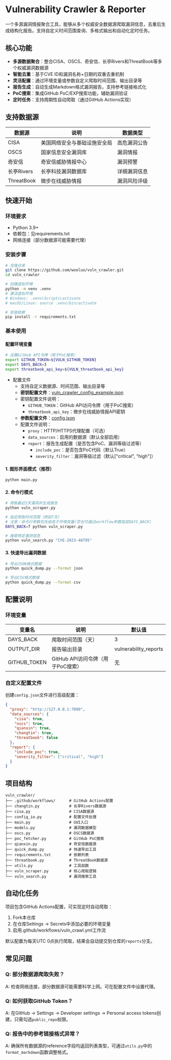 # Vulnerability Crawler & Reporter

一个多源漏洞情报聚合工具，能够从多个权威安全数据源爬取漏洞信息，去重后生成结构化报告。支持自定义时间范围查询、多格式输出和自动化定时任务。

## 核心功能

- **多源数据聚合**：整合CISA、OSCS、奇安信、长亭Rivers和ThreatBook等多个权威漏洞数据源
- **智能去重**：基于CVE ID和漏洞名称+日期的双重去重机制
- **灵活配置**：通过环境变量或参数自定义爬取时间范围、输出目录等
- **报告生成**：自动生成Markdown格式漏洞报告，支持参考链接格式化
- **PoC搜索**：集成GitHub PoC/EXP搜索功能，辅助漏洞验证
- **定时任务**：支持周期性自动爬取（通过GitHub Actions实现）

## 支持数据源

| 数据源 | 说明 | 数据类型 |
|--------|------|----------|
| CISA | 美国网络安全与基础设施安全局 | 高危漏洞公告 |
| OSCS | 国家信息安全漏洞库 | 漏洞情报 |
| 奇安信 | 奇安信威胁情报中心 | 漏洞预警 |
| 长亭Rivers | 长亭科技漏洞数据库 | 详细漏洞信息 |
| ThreatBook | 微步在线威胁情报 | 漏洞风险评级 |

## 快速开始

### 环境要求
- Python 3.9+ 
- 依赖包：见requirements.txt
- 网络连接（部分数据源可能需要代理）

### 安装步骤

```bash
# 克隆仓库
git clone https://github.com/wooluo/vuln_crawler.git
cd vuln_crawler

# 创建虚拟环境
python -m venv .venv
# 激活虚拟环境
# Windows: .venv\Scripts\activate
# macOS/Linux: source .venv/bin/activate

# 安装依赖
pip install -r requirements.txt
```

### 基本使用
#### 配置环境变量
```bash
# 设置GitHub API令牌（用于PoC搜索）
export GITHUB_TOKEN=${VULN_GITHUB_TOKEN}
export DAYS_BACK=3
export threatbook_api_key=${VULN_threatbook_api_key}
```
- 配置文件
  - 支持自定义数据源、时间范围、输出目录等
  - **密钥配置文件**：[vuln_crawler_config_example.json](vuln_crawler_config_example.json)
  - 密钥配置文件说明：
    - `GITHUB_TOKEN`：GitHub API访问令牌（用于PoC搜索）
    - `threatbook_api_key`：微步在线威胁情报API密钥
  - **参数配置文件**：[config.json](config.json)
  - 配置文件说明：
    - `proxy`：HTTP/HTTPS代理配置（可选）
    - `data_sources`：启用的数据源（默认全部启用）
    - `report`：报告生成配置（是否包含PoC、漏洞等级过滤等）
      - `include_poc`：是否包含PoC代码（默认True）
      - `severity_filter`：漏洞等级过滤（默认["critical", "high"]）
  
#### 1. 图形界面模式（推荐）
```bash
python main.py
```

#### 2. 命令行模式
```bash
# 爬取最近3天漏洞并生成报告
python vuln_scraper.py

# 指定爬取时间范围（例如7天）
# 注意：命令行参数优先级高于环境变量(您也可通过workflow参数指定DAYS_BACK)
DAYS_BACK=7 python vuln_scraper.py

# 搜索特定漏洞信息
python vuln_search.py "CVE-2023-48795"
```

#### 3. 快速导出漏洞数据
```bash
# 导出JSON格式数据
python quick_dump.py --format json

# 导出CSV格式数据
python quick_dump.py --format csv
```

## 配置说明

### 环境变量

| 变量名 | 说明 | 默认值 |
|--------|------|--------|
| DAYS_BACK | 爬取时间范围（天） | 3 |
| OUTPUT_DIR | 报告输出目录 | vulnerability_reports |
| GITHUB_TOKEN | GitHub API访问令牌（用于PoC搜索） | 无 |

### 自定义配置文件
创建`config.json`文件进行高级配置：
```json
{
  "proxy": "http://127.0.0.1:7890",
  "data_sources": {
    "cisa": true,
    "oscs": true,
    "qianxin": true,
    "changtin": true,
    "threatbook": false
  },
  "report": {
    "include_poc": true,
    "severity_filter": ["critical", "high"]
  }
}
```

## 项目结构

```
vuln_crawler/
├── .github/workflows/      # GitHub Actions配置
├── changtin.py             # 长亭Rivers数据源
├── cisa.py                 # CISA数据源
├── config_io.py            # 配置文件处理
├── main.py                 # GUI入口
├── models.py               # 漏洞数据模型
├── oscs.py                 # OSCS数据源
├── poc_fetcher.py          # GitHub PoC搜索
├── qianxin.py              # 奇安信数据源
├── quick_dump.py           # 快速导出工具
├── requirements.txt        # 依赖列表
├── threatbook.py           # ThreatBook数据源
├── utils.py                # 工具函数
├── vuln_scraper.py         # 核心爬取逻辑
└── vuln_search.py          # 漏洞搜索工具
```

## 自动化任务

项目包含GitHub Actions配置，可实现定时自动爬取：
1. Fork本仓库
2. 在仓库Settings → Secrets中添加必要的环境变量
3. 启用.github/workflows/vuln_crawl.yml工作流

默认配置为每天UTC 0点执行爬取，结果会自动提交到仓库的`reports`分支。

## 常见问题

### Q: 部分数据源爬取失败？
A: 检查网络连接，部分数据源可能需要科学上网。可在配置文件中设置代理。

### Q: 如何获取GitHub Token？
A: 在GitHub → Settings → Developer settings → Personal access tokens创建，只需勾选`public_repo`权限。

### Q: 报告中的参考链接格式异常？
A: 确保所有数据源的reference字段均返回列表类型，可通过`utils.py`中的`format_markdown`函数调整格式。


